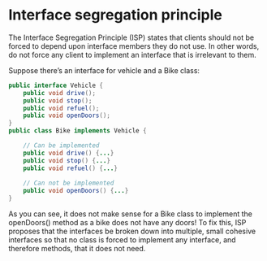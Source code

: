 # Interface segregation principle
The Interface Segregation Principle (ISP) states that clients should not be forced to depend upon interface members they do not use. In other words, do not force any client to implement an interface that is irrelevant to them.

Suppose there’s an interface for vehicle and a Bike class:

```java
public interface Vehicle {
    public void drive();
    public void stop();
    public void refuel();
    public void openDoors();
}
public class Bike implements Vehicle {

    // Can be implemented
    public void drive() {...}
    public void stop() {...}
    public void refuel() {...}
    
    // Can not be implemented
    public void openDoors() {...}
}
```

As you can see, it does not make sense for a Bike class to implement the openDoors() method as a bike does not have any doors! To fix this, ISP proposes that the interfaces be broken down into multiple, small cohesive interfaces so that no class is forced to implement any interface, and therefore methods, that it does not need.